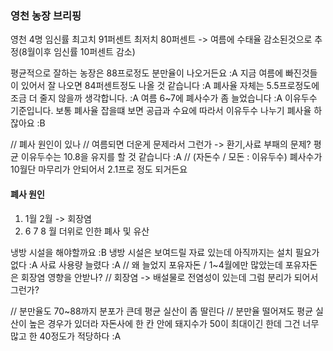 ### 영천 농장 브리핑
영천 4명 
임신률
최고치 91퍼센트
최저치 80퍼센트
-> 여름에 수태율 감소된것으로 추정(8월이후 임신률 10퍼센트 감소)

평균적으로 잘하는 농장은 88프로정도 분만율이 나오거든요 :A
지금 여름에 빠진것들이 있어서 잘 나오면 84퍼센트정도 나올 것 같습니다 :A
폐사율 자체는 5.5프로정도에 조금 더 줄지 않을까 생각합니다. :A
여름 6~7에 폐사수가 좀 늘었습니다 :A
이유두수 기준입니다. 
보통 폐사율 잡을떄 보면 공급과 수요에 따라서 이유두수 나누기 폐사율 하잖아요 :B

// 폐사 원인이 있나
// 여름되면 더운게 문제라서 그런가 -> 환기,사료 부패의 문제?
평균 이유두수는 10.8을 유지를 할 것 같습니다 :A
// (자돈수 / 모돈 : 이유두수)
폐사수가 10월단 마무리가 안되어서 2.1프로 정도 되거든요

#### 폐사 원인
1. 1월 2월 -> 회장염
2. 6 7 8 월 더위로 인한 폐사 및 유산 

냉방 시설을 해야할까요 :B
냉방 시설은 보여드릴 자료 있는데 아직까지는 설치 필요가 없다 :A
사료 사용량 늘렸다 :A
// 왜 늘었지
포유자돈 / 1~4월에만 많았는데 포유자돈은 회장염 영향을 안받나?
// 회장염 -> 배설물로 전염성이 있는데 그럼 분리가 되어서 그런가?

// 분만율도 70~88까지 분포가 큰데 평균 실산이 좀 딸린다
// 분만율 떨어져도 평균 실산이 높은 경우가 있더라
자돈사에 한 칸 안에 돼지수가 50이 최대이긴 한데 그건 너무 많고 한 40정도가 적당하다 :A

